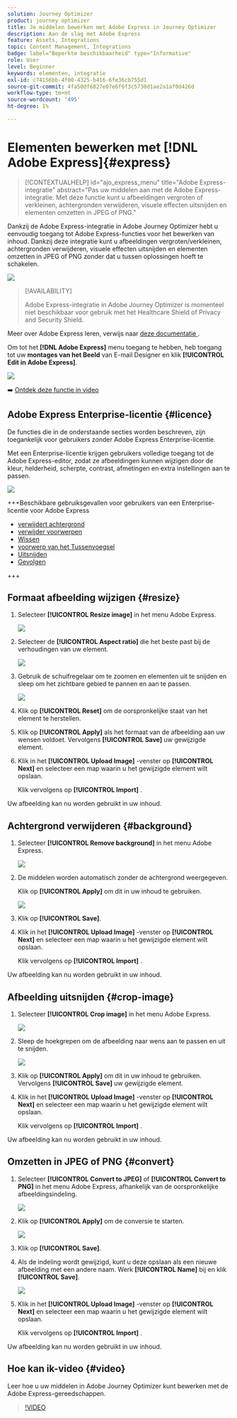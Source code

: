 ```yaml
---
solution: Journey Optimizer
product: journey optimizer
title: Je middelen bewerken met Adobe Express in Journey Optimizer
description: Aan de slag met Adobe Express
feature: Assets, Integrations
topic: Content Management, Integrations
badge: label="Beperkte beschikbaarheid" type="Informative"
role: User
level: Beginner
keywords: elementen, integratie
exl-id: c74156bb-4f00-4325-b416-6fe36cb755d1
source-git-commit: 4fa50df6827e07e6f6f3c5730d1ae2a1af0d426d
workflow-type: tm+mt
source-wordcount: '495'
ht-degree: 1%

---
```


# Elementen bewerken met [!DNL Adobe Express]{#express}

>[!CONTEXTUALHELP]
>id="ajo_express_menu"
>title="Adobe Express-integratie"
>abstract="Pas uw middelen aan met de Adobe Express-integratie. Met deze functie kunt u afbeeldingen vergroten of verkleinen, achtergronden verwijderen, visuele effecten uitsnijden en elementen omzetten in JPEG of PNG."

Dankzij de Adobe Express-integratie in Adobe Journey Optimizer hebt u eenvoudig toegang tot Adobe Express-functies voor het bewerken van inhoud. Dankzij deze integratie kunt u afbeeldingen vergroten/verkleinen, achtergronden verwijderen, visuele effecten uitsnijden en elementen omzetten in JPEG of PNG zonder dat u tussen oplossingen hoeft te schakelen.

<img src="../rn/assets/do-not-localize/express_resize.gif">


>[!AVAILABILITY]
>
>Adobe Express-integratie in Adobe Journey Optimizer is momenteel niet beschikbaar voor gebruik met het Healthcare Shield of Privacy and Security Shield.

Meer over Adobe Express leren, verwijs naar [ deze documentatie ](https://helpx.adobe.com/express/user-guide.html).

Om tot het **[!DNL Adobe Express]** menu toegang te hebben, heb toegang tot uw **montages van het Beeld** van E-mail Designer en klik **[!UICONTROL Edit in Adobe Express]**.

![](assets/express_1.png)

➡️ [Ontdek deze functie in video](#video)

## Adobe Express Enterprise-licentie {#licence}

De functies die in de onderstaande secties worden beschreven, zijn toegankelijk voor gebruikers zonder Adobe Express Enterprise-licentie.

Met een Enterprise-licentie krijgen gebruikers volledige toegang tot de Adobe Express-editor, zodat ze afbeeldingen kunnen wijzigen door de kleur, helderheid, scherpte, contrast, afmetingen en extra instellingen aan te passen.

![](assets/express-licence.png)

+++Beschikbare gebruiksgevallen voor gebruikers van een Enterprise-licentie voor Adobe Express

* [ verwijdert achtergrond ](https://helpx.adobe.com/express/create-and-edit-images/edit-images/remove-background.html)
* [ verwijder voorwerpen ](https://helpx.adobe.com/express/create-and-edit-images/create-and-modify-with-generative-ai/remove-objects-generative-fill.html)
* [ Wissen ](https://helpx.adobe.com/express/create-and-edit-images/edit-images/eraser.html)
* [ voorwerp van het Tussenvoegsel ](https://helpx.adobe.com/express/adobe-express-on-mobile/create-and-edit-designs/generative-fill-mobile.html)
* [ Uitsnijden ](https://helpx.adobe.com/express/create-and-edit-images/edit-images/crop-and-shape-images.html)
* [ Gevolgen ](https://helpx.adobe.com/express/add-effects-to-your-designs/add-images-and-visuals/apply-image-filters.html)

+++

## Formaat afbeelding wijzigen {#resize}

1. Selecteer **[!UICONTROL Resize image]** in het menu Adobe Express.

   ![](assets/express-resize-1.png)

1. Selecteer de **[!UICONTROL Aspect ratio]** die het beste past bij de verhoudingen van uw element.

   ![](assets/express-resize-2.png)

1. Gebruik de schuifregelaar om te zoomen en elementen uit te snijden en sleep om het zichtbare gebied te pannen en aan te passen.

   ![](assets/express-resize-3.png)

1. Klik op **[!UICONTROL Reset]** om de oorspronkelijke staat van het element te herstellen.

1. Klik op **[!UICONTROL Apply]** als het formaat van de afbeelding aan uw wensen voldoet. Vervolgens **[!UICONTROL Save]** uw gewijzigde element.

1. Klik in het **[!UICONTROL Upload Image]** -venster op **[!UICONTROL Next]** en selecteer een map waarin u het gewijzigde element wilt opslaan.

   Klik vervolgens op **[!UICONTROL Import]** .

Uw afbeelding kan nu worden gebruikt in uw inhoud.

## Achtergrond verwijderen {#background}

1. Selecteer **[!UICONTROL Remove background]** in het menu Adobe Express.

   ![](assets/express-background-1.png)

1. De middelen worden automatisch zonder de achtergrond weergegeven.

   Klik op **[!UICONTROL Apply]** om dit in uw inhoud te gebruiken.

   ![](assets/express-background-2.png)

1. Klik op **[!UICONTROL Save]**.

1. Klik in het **[!UICONTROL Upload Image]** -venster op **[!UICONTROL Next]** en selecteer een map waarin u het gewijzigde element wilt opslaan.

   Klik vervolgens op **[!UICONTROL Import]** .

Uw afbeelding kan nu worden gebruikt in uw inhoud.

## Afbeelding uitsnijden {#crop-image}

1. Selecteer **[!UICONTROL Crop image]** in het menu Adobe Express.

   ![](assets/express-crop-1.png)

1. Sleep de hoekgrepen om de afbeelding naar wens aan te passen en uit te snijden.

   ![](assets/express-crop-2.png)

1. Klik op **[!UICONTROL Apply]** om dit in uw inhoud te gebruiken. Vervolgens **[!UICONTROL Save]** uw gewijzigde element.

1. Klik in het **[!UICONTROL Upload Image]** -venster op **[!UICONTROL Next]** en selecteer een map waarin u het gewijzigde element wilt opslaan.

   Klik vervolgens op **[!UICONTROL Import]** .

Uw afbeelding kan nu worden gebruikt in uw inhoud.

## Omzetten in JPEG of PNG {#convert}

1. Selecteer **[!UICONTROL Convert to JPEG]** of **[!UICONTROL Convert to PNG]** in het menu Adobe Express, afhankelijk van de oorspronkelijke afbeeldingsindeling.

   ![](assets/express-convert-1.png)

1. Klik op **[!UICONTROL Apply]** om de conversie te starten.

   ![](assets/express-convert-2.png)

1. Klik op **[!UICONTROL Save]**.

1. Als de indeling wordt gewijzigd, kunt u deze opslaan als een nieuwe afbeelding met een andere naam. Werk **[!UICONTROL Name]** bij en klik **[!UICONTROL Save]**.

   ![](assets/express-convert-3.png)

1. Klik in het **[!UICONTROL Upload Image]** -venster op **[!UICONTROL Next]** en selecteer een map waarin u het gewijzigde element wilt opslaan.

   Klik vervolgens op **[!UICONTROL Import]** .

Uw afbeelding kan nu worden gebruikt in uw inhoud.


## Hoe kan ik-video {#video}

Leer hoe u uw middelen in Adobe Journey Optimizer kunt bewerken met de Adobe Express-gereedschappen.

>[!VIDEO](https://video.tv.adobe.com/v/3455523/?quality=12)




